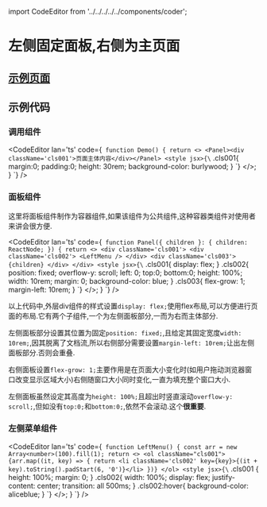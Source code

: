 import CodeEditor from '../../../../../components/coder';

# 左侧固定面板,右侧为主页面

## [示例页面](./0926-202108040757/demo)

## 示例代码

### 调用组件

<CodeEditor lan='ts' code={`
function Demo() {
	return <>
		<Panel><div className='cls001'>页面主体内容</div></Panel>
		<style jsx>{\`
.cls001{
margin:0;
padding:0;
height: 30rem;
background-color: burlywood;
}
\`}</style>
	</>;
}
`} />

### 面板组件

这里将面板组件制作为容器组件,如果该组件为公共组件,这种容器类组件对使用者来讲会很方便.

<CodeEditor lan='ts' code={`
function Panel({ children }: { children: ReactNode; }) {
	return <>
		<div className='cls001'>
			<div className='cls002'>
				<LeftMenu />
			</div>
			<div className='cls003'>
				{children}
			</div>
		</div>
		<style jsx>{\`
.cls001{
display: flex;
}
.cls002{
position: fixed;
overflow-y: scroll;
left: 0;
top:0;
bottom:0;
height: 100%;
width: 10rem;
margin: 0;
background-color: blue;
}
.cls003{
flex-grow: 1;
margin-left: 10rem;
}
\`}</style>
	</>;
}
`} />

以上代码中,外层div组件的样式设置`display: flex;`使用flex布局,可以方便进行页面的布局.它有两个子组件,一个为左侧面板部分,一而为右而主体部分.

左侧面板部分设置其位置为固定`position: fixed;`,且给定其固定宽度`width: 10rem;`,因其脱离了文档流,所以右侧部分需要设置`margin-left: 10rem;`让出左侧面板部分.否则会重叠.

右侧面板设置`flex-grow: 1;`主要作用是在页面大小变化时(如用户拖动浏览器窗口改变显示区域大小)右侧随窗口大小同时变化,一直为填充整个窗口大小.

左侧面板虽然设定其高度为`height: 100%;`且超出时竖直滚动`overflow-y: scroll;`,但如没有`top:0;`和`bottom:0;`,依然不会滚动.这个**很重要**.

### 左侧菜单组件

<CodeEditor lan='ts' code={`
function LeftMenu() {
	const arr = new Array<number>(100).fill(1);
	return <>
		<ol className="cls001">
			{arr.map((it, key) => {
				return <li className='cls002' key={key}>{(it + key).toString().padStart(6, '0')}</li>
			})}
		</ol>
		<style jsx>{\`
.cls001 {
height: 100%;
margin: 0;
}
.cls002{
width: 100%;
display: flex;
justify-content: center;
transition: all 500ms;
}
.cls002:hover{
background-color: aliceblue;
}
\`}</style>
	</>;
}
`} />
